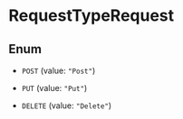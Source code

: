 

# RequestTypeRequest

## Enum


* `POST` (value: `"Post"`)

* `PUT` (value: `"Put"`)

* `DELETE` (value: `"Delete"`)



